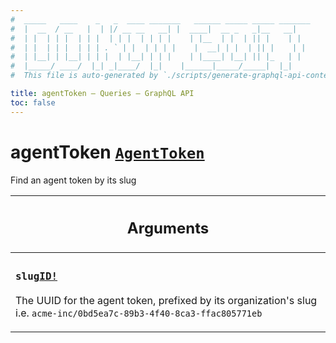 ```yaml
---
#  _____   ____    _   _  ____ _______   ______ _____ _____ _______
#  |  __  / __   |  | |/ __ __   __| |  ____|  __ _   _|__   __|
#  | |  | | |  | | |  | | |  | | | |    | |__  | |  | || |    | |
#  | |  | | |  | | | . ` | |  | | | |    |  __| | |  | || |    | |
#  | |__| | |__| | | |  | |__| | | |    | |____| |__| || |_   | |
#  |_____/ ____/  |_| _|____/  |_|    |______|_____/_____|  |_|
#  This file is auto-generated by `./scripts/generate-graphql-api-content.sh`.

title: agentToken – Queries – GraphQL API
toc: false
---
```

<!-- vale off -->
<h1 class="has-pills" data-algolia-exclude>
  agentToken
  <a href="/docs/apis/graphql/schemas/object/agenttoken" class="pill pill--object pill--normal-case pill--large" title="Go to OBJECT AgentToken">
  <code>AgentToken</code>
</a>

</h1>
<!-- vale on -->


Find an agent token by its slug

<table class="responsive-table responsive-table--single-column-rows">
  <thead>
    <th>
      <h2 data-algolia-exclude>Arguments</h2>
    </th>
  </thead>
  <tbody>
    <tr><td><h3 class="is-small has-pills"><code>slug</code><a href="/docs/apis/graphql/schemas/scalar/id" class="pill pill--scalar pill--normal-case pill--medium" title="Go to SCALAR ID"><code>ID!</code></a></h3><p>The UUID for the agent token, prefixed by its organization's slug i.e. <code>acme-inc/0bd5ea7c-89b3-4f40-8ca3-ffac805771eb</code></p></td></tr>
  </tbody>
</table>
